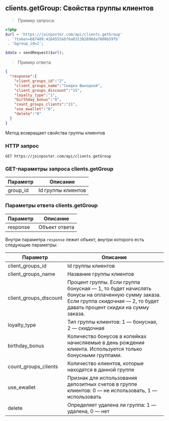 ## clients.getGroup: Свойства группы клиентов

> Пример запроса:

```php
<?php
$url = 'https://joinposter.com/api/clients.getGroup'
 . '?token=687409:4164553abf6a031302898da7800b59fb'
 . '&group_id=2';

$data = sendRequest($url);
```

> Пример ответа:

```json
{  
  "response":{  
    "client_groups_id":"2",
    "client_groups_name":"Скидка Выходной",
    "client_groups_discount":"15",
    "loyalty_type":"1",
    "birthday_bonus":"0",
    "count_groups_clients":"21",
    "use_ewallet":"0",
    "delete":"0"
  }
}
```

Метод возвращает свойства группы клиентов

### HTTP запрос

`GET https://joinposter.com/api/clients.getGroup`

### GET-параметры запроса clients.getGroup

Параметр | Описание
-------- | --------
group_id | Id группы клиентов

### Параметры ответа clients.getGroup

Параметр | Описание
-------- | --------
response | Объект ответа

Внутри параметра `response` лежит объект, внутри которого есть следующие параметры:

Параметр | Описание
-------- | --------
client_groups_id | Id группы клиентов
client_groups_name | Название группы клиентов
client_groups_discount | Процент группы. Если группа бонусная — 1, то будет начислять бонусы на оплаченную сумму заказа. Если группа скидочная — 2, то будет давать процент скидки на сумму заказа.
loyalty_type | Тип группы клиентов: 1 — бонусная, 2 — скидочная
birthday_bonus | Количество бонусов в копейках начисляемые в день рождения клиента. Используется только бонусными группами.
count_groups_clients | Количество клиентов, которые находятся в данной группе
use_ewallet | Признак для использования депозитных счетов в группе клиентов: 0 — не использовать, 1 — использовать
delete | Определяет удалена ли группа: 1 — удалена, 0 — нет
